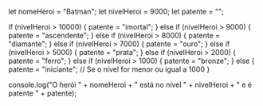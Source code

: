 let nomeHeroi = "Batman";
let nivelHeroi = 9000;
let patente = "";

if (nivelHeroi > 10000) {
    patente = "imortal";
} else if (nivelHeroi > 9000) {
    patente = "ascendente";
} else if (nivelHeroi > 8000) {
    patente = "diamante";
} else if (nivelHeroi > 7000) {
    patente = "ouro";
} else if (nivelHeroi > 5000) {
    patente = "prata";
} else if (nivelHeroi > 2000) {
    patente = "ferro";
} else if (nivelHeroi > 1000) {
    patente = "bronze";
} else {
    patente = "iniciante"; // Se o nível for menor ou igual a 1000
}

console.log("O herói " + nomeHeroi + " está no nível " + nivelHeroi + " e é patente " + patente);
